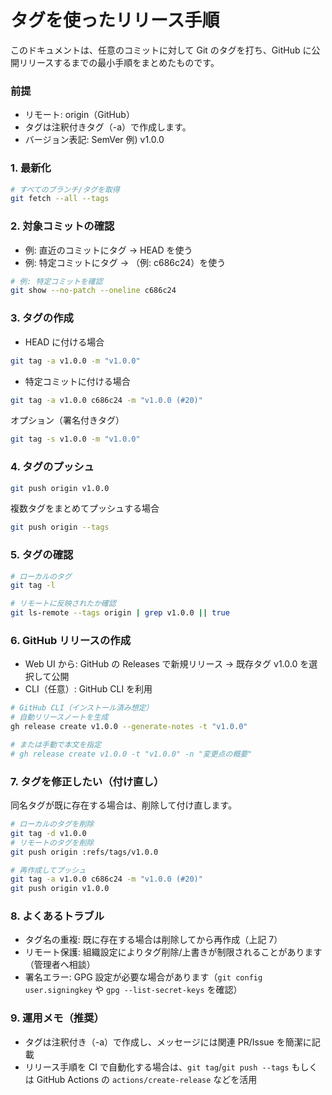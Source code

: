 # タグを使ったリリース手順

このドキュメントは、任意のコミットに対して Git のタグを打ち、GitHub に公開リリースするまでの最小手順をまとめたものです。

### 前提

- リモート: origin（GitHub）
- タグは注釈付きタグ（-a）で作成します。
- バージョン表記: SemVer 例) v1.0.0

### 1. 最新化

```bash
# すべてのブランチ/タグを取得
git fetch --all --tags
```

### 2. 対象コミットの確認

- 例: 直近のコミットにタグ → HEAD を使う
- 例: 特定コミットにタグ → <commit>（例: c686c24）を使う

```bash
# 例: 特定コミットを確認
git show --no-patch --oneline c686c24
```

### 3. タグの作成

- HEAD に付ける場合

```bash
git tag -a v1.0.0 -m "v1.0.0"
```

- 特定コミットに付ける場合

```bash
git tag -a v1.0.0 c686c24 -m "v1.0.0 (#20)"
```

オプション（署名付きタグ）

```bash
git tag -s v1.0.0 -m "v1.0.0"
```

### 4. タグのプッシュ

```bash
git push origin v1.0.0
```

複数タグをまとめてプッシュする場合

```bash
git push origin --tags
```

### 5. タグの確認

```bash
# ローカルのタグ
git tag -l

# リモートに反映されたか確認
git ls-remote --tags origin | grep v1.0.0 || true
```

### 6. GitHub リリースの作成

- Web UI から: GitHub の Releases で新規リリース → 既存タグ v1.0.0 を選択して公開
- CLI（任意）: GitHub CLI を利用

```bash
# GitHub CLI（インストール済み想定）
# 自動リリースノートを生成
gh release create v1.0.0 --generate-notes -t "v1.0.0"

# または手動で本文を指定
# gh release create v1.0.0 -t "v1.0.0" -n "変更点の概要"
```

### 7. タグを修正したい（付け直し）

同名タグが既に存在する場合は、削除して付け直します。

```bash
# ローカルのタグを削除
git tag -d v1.0.0
# リモートのタグを削除
git push origin :refs/tags/v1.0.0

# 再作成してプッシュ
git tag -a v1.0.0 c686c24 -m "v1.0.0 (#20)"
git push origin v1.0.0
```

### 8. よくあるトラブル

- タグ名の重複: 既に存在する場合は削除してから再作成（上記 7）
- リモート保護: 組織設定によりタグ削除/上書きが制限されることがあります（管理者へ相談）
- 署名エラー: GPG 設定が必要な場合があります（`git config user.signingkey` や `gpg --list-secret-keys` を確認）

### 9. 運用メモ（推奨）

- タグは注釈付き（-a）で作成し、メッセージには関連 PR/Issue を簡潔に記載
- リリース手順を CI で自動化する場合は、`git tag`/`git push --tags` もしくは GitHub Actions の `actions/create-release` などを活用

